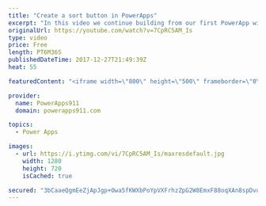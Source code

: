 ```yaml
---
title: "Create a sort button in PowerApps"
excerpt: "In this video we continue building from our first PowerApp with SharePoint and look at how the sort button works. This exposes us to contextual variables and my tricks for figuring out what is going on. Pretty fun stuff.  Link to the video on making your first PowerApp with SharePoint. https://youtu.be/BnYe_7fpZRM"
originalUrl: https://youtube.com/watch?v=7CpRC5AM_Is
type: video
price: Free
length: PT6M36S
publishedDateTime: 2017-12-27T21:49:39Z
heat: 55

featuredContent: "<iframe width=\"800\" height=\"500\" frameborder=\"0\" src=\"https://www.youtube.com/embed/7CpRC5AM_Is\" allow=\"accelerometer; autoplay; encrypted-media; gyroscope; picture-in-picture\" allowfullscreen></iframe>"

provider:
  name: PowerApps911
  domain: powerapps911.com

topics:
  - Power Apps

images:
  - url: https://i.ytimg.com/vi/7CpRC5AM_Is/maxresdefault.jpg
    width: 1280
    height: 720
    isCached: true

secured: "3bCaaeQgmEeZjApJgp+Owa5fKWXbPoYpVXFrhzZpG2W8EmxF88oqXAn8spDvuHlc3gTlGk+wp9/5j+eLqr1qyCOoNsfXZA7LIL3RgzUemt1fnZgRPpBa16nFP8kUOpCv1wxvX42s5nW+FnkZ8xJUYAsLQ96+35GkurTtZ2JSZ5v2RvLb12TDXJigwc5r5x66v9r3FWs7esbjIeTvB0YkmAiKRLwHRrvGiPd3m3U+PETYUFCuTEUJzBbt69WoX2bSlNvT8j152WJTVRYqwYs86SCz4ae4U0o+iwnpi/UB2CSiHQsOcFC00xV5oIVI76rTDvZF7im9i8Th+TKIzfssknL1VnubSbcKY4wNn5GRwfK+5QkVulWQ8Xr444bICPg9l/D/InYZq9/fkV8b9eLggpNwvwFMrpJ/odLLeNNscUY=;XQLi38tHAmFkvhcbRZenLA=="
---
```


